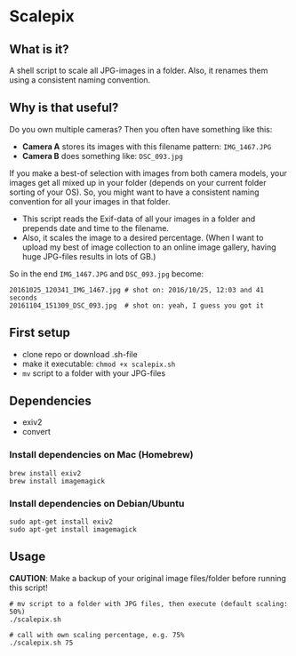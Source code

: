 # Scalepix

## What is it?

A shell script to scale all JPG-images in a folder. Also, it renames them using a consistent naming convention.

## Why is that useful?

Do you own multiple cameras? Then you often have something like this:

* __Camera A__ stores its images with this filename pattern: `IMG_1467.JPG`
* __Camera B__ does something like: `DSC_093.jpg`

If you make a best-of selection with images from both camera models, your images get all mixed up in your folder (depends on your current folder sorting of your OS).
So, you might want to have a consistent naming convention for all your images in that folder.

* This script reads the Exif-data of all your images in a folder and prepends date and time to the filename.
* Also, it scales the image to a desired percentage. (When I want to upload my best of image collection to an online image gallery, having huge JPG-files results in lots of GB.)

So in the end `IMG_1467.JPG` and `DSC_093.jpg` become:

```
20161025_120341_IMG_1467.jpg # shot on: 2016/10/25, 12:03 and 41 seconds
20161104_151309_DSC_093.jpg  # shot on: yeah, I guess you got it
```

## First setup

* clone repo or download .sh-file
* make it executable: `chmod +x scalepix.sh`
* `mv` script to a folder with your JPG-files

## Dependencies

* exiv2
* convert

### Install dependencies on Mac (Homebrew)

```
brew install exiv2
brew install imagemagick
```

### Install dependencies on Debian/Ubuntu

```
sudo apt-get install exiv2
sudo apt-get install imagemagick
```

## Usage

**CAUTION**: Make a backup of your original image files/folder before running this script!

```
# mv script to a folder with JPG files, then execute (default scaling: 50%)
./scalepix.sh

# call with own scaling percentage, e.g. 75%
./scalepix.sh 75
```
